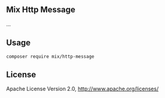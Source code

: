 ## Mix Http Message

...

## Usage

```
composer require mix/http-message
```

## License

Apache License Version 2.0, http://www.apache.org/licenses/
